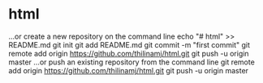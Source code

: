 # html
…or create a new repository on the command line
echo "# html" >> README.md
git init
git add README.md
git commit -m "first commit"
git remote add origin https://github.com/thilinamj/html.git
git push -u origin master
…or push an existing repository from the command line
git remote add origin https://github.com/thilinamj/html.git
git push -u origin master
